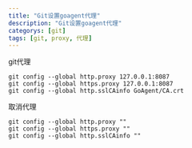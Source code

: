 ```yaml
---
title: "Git设置goagent代理"
description: "Git设置goagent代理"
categorys: [git]
tags: [git, proxy, 代理]
---
```



git代理

    git config --global http.proxy 127.0.0.1:8087
    git config --global https.proxy 127.0.0.1:8087
    git config --global http.sslCAinfo GoAgent/CA.crt

取消代理

    git config --global http.proxy ""
    git config --global https.proxy ""
    git config --global http.sslCAinfo ""

